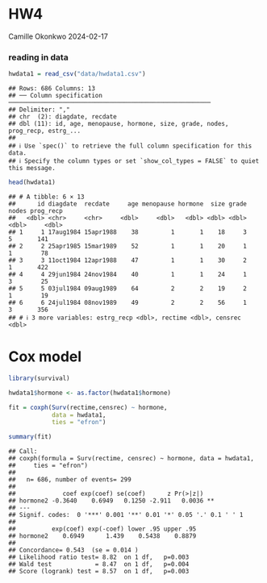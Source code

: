 HW4
================
Camille Okonkwo
2024-02-17

### reading in data

``` r
hwdata1 = read_csv("data/hwdata1.csv")
```

    ## Rows: 686 Columns: 13
    ## ── Column specification ────────────────────────────────────────────────────────
    ## Delimiter: ","
    ## chr  (2): diagdate, recdate
    ## dbl (11): id, age, menopause, hormone, size, grade, nodes, prog_recp, estrg_...
    ## 
    ## ℹ Use `spec()` to retrieve the full column specification for this data.
    ## ℹ Specify the column types or set `show_col_types = FALSE` to quiet this message.

``` r
head(hwdata1)
```

    ## # A tibble: 6 × 13
    ##      id diagdate  recdate     age menopause hormone  size grade nodes prog_recp
    ##   <dbl> <chr>     <chr>     <dbl>     <dbl>   <dbl> <dbl> <dbl> <dbl>     <dbl>
    ## 1     1 17aug1984 15apr1988    38         1       1    18     3     5       141
    ## 2     2 25apr1985 15mar1989    52         1       1    20     1     1        78
    ## 3     3 11oct1984 12apr1988    47         1       1    30     2     1       422
    ## 4     4 29jun1984 24nov1984    40         1       1    24     1     3        25
    ## 5     5 03jul1984 09aug1989    64         2       2    19     2     1        19
    ## 6     6 24jul1984 08nov1989    49         2       2    56     1     3       356
    ## # ℹ 3 more variables: estrg_recp <dbl>, rectime <dbl>, censrec <dbl>

# Cox model

``` r
library(survival)

hwdata1$hormone <- as.factor(hwdata1$hormone)

fit = coxph(Surv(rectime,censrec) ~ hormone,
            data = hwdata1,
            ties = "efron")

summary(fit)
```

    ## Call:
    ## coxph(formula = Surv(rectime, censrec) ~ hormone, data = hwdata1, 
    ##     ties = "efron")
    ## 
    ##   n= 686, number of events= 299 
    ## 
    ##             coef exp(coef) se(coef)      z Pr(>|z|)   
    ## hormone2 -0.3640    0.6949   0.1250 -2.911   0.0036 **
    ## ---
    ## Signif. codes:  0 '***' 0.001 '**' 0.01 '*' 0.05 '.' 0.1 ' ' 1
    ## 
    ##          exp(coef) exp(-coef) lower .95 upper .95
    ## hormone2    0.6949      1.439    0.5438    0.8879
    ## 
    ## Concordance= 0.543  (se = 0.014 )
    ## Likelihood ratio test= 8.82  on 1 df,   p=0.003
    ## Wald test            = 8.47  on 1 df,   p=0.004
    ## Score (logrank) test = 8.57  on 1 df,   p=0.003

